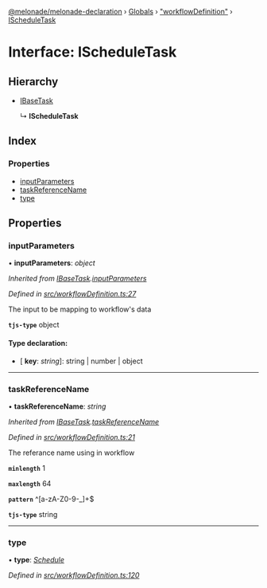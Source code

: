 [@melonade/melonade-declaration](../README.md) › [Globals](../globals.md) › ["workflowDefinition"](../modules/_workflowdefinition_.md) › [IScheduleTask](_workflowdefinition_.ischeduletask.md)

# Interface: IScheduleTask

## Hierarchy

* [IBaseTask](_workflowdefinition_.ibasetask.md)

  ↳ **IScheduleTask**

## Index

### Properties

* [inputParameters](_workflowdefinition_.ischeduletask.md#inputparameters)
* [taskReferenceName](_workflowdefinition_.ischeduletask.md#taskreferencename)
* [type](_workflowdefinition_.ischeduletask.md#type)

## Properties

###  inputParameters

• **inputParameters**: *object*

*Inherited from [IBaseTask](_workflowdefinition_.ibasetask.md).[inputParameters](_workflowdefinition_.ibasetask.md#inputparameters)*

*Defined in [src/workflowDefinition.ts:27](https://github.com/devit-tel/melonade-declaration/blob/f57d96e/src/workflowDefinition.ts#L27)*

The input to be mapping to workflow's data

**`tjs-type`** object

#### Type declaration:

* \[ **key**: *string*\]: string | number | object

___

###  taskReferenceName

• **taskReferenceName**: *string*

*Inherited from [IBaseTask](_workflowdefinition_.ibasetask.md).[taskReferenceName](_workflowdefinition_.ibasetask.md#taskreferencename)*

*Defined in [src/workflowDefinition.ts:21](https://github.com/devit-tel/melonade-declaration/blob/f57d96e/src/workflowDefinition.ts#L21)*

The referance name using in workflow

**`minlength`** 1

**`maxlength`** 64

**`pattern`** ^[a-zA-Z0-9-_]+$

**`tjs-type`** string

___

###  type

• **type**: *[Schedule](../enums/_task_.tasktypes.md#schedule)*

*Defined in [src/workflowDefinition.ts:120](https://github.com/devit-tel/melonade-declaration/blob/f57d96e/src/workflowDefinition.ts#L120)*
